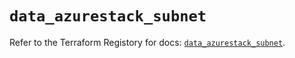 # `data_azurestack_subnet`

Refer to the Terraform Registory for docs: [`data_azurestack_subnet`](https://www.terraform.io/docs/providers/azurestack/d/subnet).
